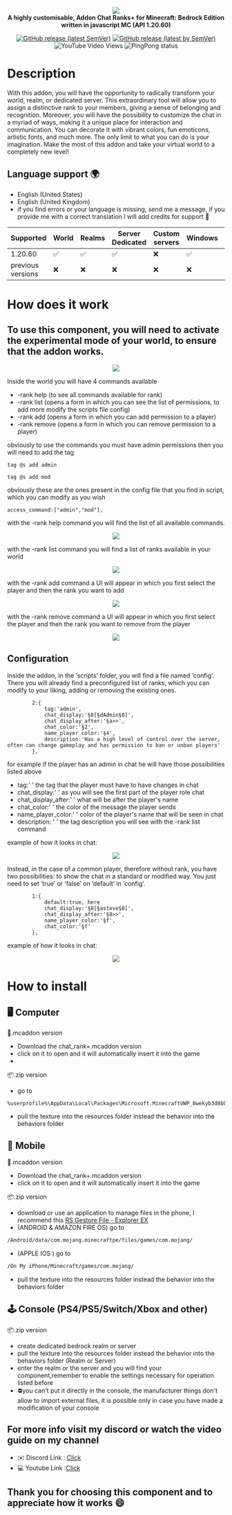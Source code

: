 <p align="center">
     <a href="https://github.com/DeathAruban/Chat-Ranks-MCBE">
		<img src="https://github.com/DeathAruban/Chat-Ranks-MCBE/blob/main/img/chat_ranks+.png" loading="eager" />
	</a><br>
	<b>A highly customisable, Addon Chat Ranks+ for Minecraft: Bedrock Edition written in javascript MC (API 1.20.60)</b>
</p>
<p align="center">
	<a href="https://github.com/DeathAruban/Chat-Ranks-MCBE/releases/latest"><img alt="GitHub release (latest SemVer)" src="https://img.shields.io/github/v/release/DeathAruban/Chat-Ranks-MCBE?label=release&sort=semver"></a>
	<a href="https://github.com/DeathArubanChat-Ranks-MCBE/releases/latest"><img alt="GitHub release (latest by SemVer)" src="https://img.shields.io/github/downloads/DeathAruban/Chat-Ranks-MCBE/latest/total?sort=semver"></a>
<img alt="YouTube Video Views" src="https://img.shields.io/youtube/views/v=axPOtFdQQwc&abstyle=social">
<img alt="PingPong status" src="https://img.shields.io/pingpong/status/sp_7b7ce509b36c47ee9b20d041d018dc0a">
</p>

# Description
With this addon, you will have the opportunity to radically transform your world, realm, or dedicated server. This extraordinary tool will allow you to assign a distinctive rank to your members, giving a sense of belonging and recognition. Moreover, you will have the possibility to customize the chat in a myriad of ways, making it a unique place for interaction and communication. You can decorate it with vibrant colors, fun emoticons, artistic fonts, and much more. The only limit to what you can do is your imagination. Make the most of this addon and take your virtual world to a completely new level!

## Language support 🌍
- English (United States)
- English (United Kingdom)
- if you find errors or your language is missing, send me a message, if you provide me with a correct translation I will add credits for support 🤝

| Supported | World | Realms |Server Dedicated | Custom servers | Windows | Mobile | PS4/PS5 | Xbox | Nintendo Switch |
| ------- | ------------------ | ------------------ | ------------------ | ------------------ | ------------------ | ------------------ | ------------------ | ------------------ | ------------------ |
| 1.20.60   |:white_check_mark: | :white_check_mark: | :white_check_mark: | :x: | :white_check_mark: | :white_check_mark: | :white_check_mark: | :white_check_mark: | :white_check_mark: |
| previous versions   | :x:  | :x: | :x: | :x: | :x: | :x: | :x: | :x: | :x: | :x: | 

# How does it work
## To use this component, you will need to activate the experimental mode of your world, to ensure that the addon works.
<p align="center"><img src="https://github.com/DeathAruban/Chat-Ranks-MCBE/blob/main/img/experimental.png" loading="eager" /></p>
Inside the world you will have 4 commands available

- -rank help   (to see all commands available for rank)
- -rank list   (opens a form in which you can see the list of permissions, to add more modify the scripts file config)
- -rank add    (opens a form in which you can add permission to a player)
- -rank remove   (opens a form in which you can remove permission to a player)

obviously to use the commands you must have admin permissions
then you will need to add the tag
```json5
tag @s add admin
```
```json5
tag @s add mod
```
obviously these are the ones present in the config file that you find in script, which you can modify as you wish
```json5
access_command:["admin","mod"],
```
with the -rank help command you will find the list of all available commands.
<p align="center"><img src="https://github.com/DeathAruban/Chat-Ranks-MCBE/blob/main/img/help.png" loading="eager" /></p>
with the -rank list command you will find a list of ranks available in your world
<p align="center"><img src="https://github.com/DeathAruban/Chat-Ranks-MCBE/blob/main/img/list.png" loading="eager" /></p>
with the -rank add command a UI will appear in which you first select the player and then the rank you want to add
<p align="center"><img src="https://github.com/DeathAruban/Chat-Ranks-MCBE/blob/main/img/add.png" loading="eager" /></p>
with the -rank remove command a UI will appear in which you first select the player and then the rank you want to remove from the player
<p align="center"><img src="https://github.com/DeathAruban/Chat-Ranks-MCBE/blob/main/img/add.png" loading="eager" /></p>

## Configuration
Inside the addon, in the ‘scripts’ folder, you will find a file named ‘config’. There you will already find a preconfigured list of ranks, which you can modify to your liking, adding or removing the existing ones.
```json5
        2:{
            tag:'admin', 
            chat_display:'§8[§dAdmin§8]',
            chat_display_after:'§a>>', 
            chat_color:'§2', 
            name_player_color:'§4', 
            description:'Has a high level of control over the server, often can change gameplay and has permission to ban or unban players'
        },
```
for example if the player has an admin in chat he will have those possibilities listed above

- tag:' '  the tag that the player must have to have changes in chat
- chat_display:' ' as you will see the first part of the player role chat
- chat_display_after:' ' what will be after the player's name
- chat_color:' ' the color of the message the player sends 
- name_player_color:' ' color of the player's name that will be seen in chat
- description: ' ' the tag description you will see with the -rank list command

example of how it looks in chat:
<p align="center"><img src="https://github.com/DeathAruban/Chat-Ranks-MCBE/blob/main/img/chat.png" loading="eager" /></p>
Instead, in the case of a common player, therefore without rank, you have two possibilities: to show the chat in a standard or modified way. You just need to set ‘true’ or ‘false’ on ‘default’ in ‘config’.

```json5
        1:{
            default:true, here
            chat_display:'§8[§asteve§8]',
            chat_display_after:'§8>>',
            name_player_color:'§f',
            chat_color:'§f'
        },
```

example of how it looks in chat:
<p align="center"><img src="https://github.com/DeathAruban/Chat-Ranks-MCBE/blob/main/img/base.png" loading="eager" /></p>

# How to install

## 🖥️ Computer

📁.mcaddon version
- Download the chat_rank+.mcaddon version
- click on it to open and it will automatically insert it into the game
- 
📦.zip version
- go to 
 ```bash
%userprofile%\AppData\Local\Packages\Microsoft.MinecraftUWP_8wekyb3d8bbwe\LocalState\games\com.mojang\
```
- pull the texture into the resources folder instead the behavior into the behaviors folder

## 📱 Mobile

📁.mcaddon version
- Download the chat_rank+.mcaddon version
- click on it to open and it will automatically insert it into the game

📦.zip version
- download or use an application to manage files in the phone, I recommend this [RS Gestore File - Explorer EX](https://play.google.com/store/apps/details?id=com.rs.explorer.filemanager&hl=it&gl=US)
- (ANDROID & AMAZON FIRE OS) go to 
 ```bash
/Android/data/com.mojang.minecraftpe/files/games/com.mojang/
```

- (APPLE IOS ) go to

 ```bash
/On My iPhone/Minecraft/games/com.mojang/
```

- pull the texture into the resources folder instead the behavior into the behaviors folder

## 🕹️ Console (PS4/PS5/Switch/Xbox and other)

📦.zip version
- create dedicated bedrock realm or server
- pull the texture into the resources folder instead the behavior into the behaviors folder (Realm or Server)
- enter the realm or the server and you will find your component,remember to enable the settings necessary for operation listed before
- ⛔you can't put it directly in the console, the manufacturer things don't allow to import external files, it is possible only in case you have made a modification of your console

## For more info visit my discord or watch the video guide on my channel
- ✉️ Discord Link : [Click](https://discord.gg/NKy9A9RAe8)
- 💻 Youtube Link :[Click](https://www.youtube.com/watch?v=axPOtFdQQwc&ab_channel=Death_Aruban%E2%84%A2)

## Thank you for choosing this component and to appreciate how it works 😄

